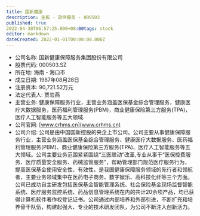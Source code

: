 ```yaml
---
title: 国新健康
description: 主板 - 软件服务 - 000503
published: true
2022-04-30T06:57:25.000+08:00tags: stock
editor: markdown
dateCreated: 2022-01-01T00:00:00.000Z
---
```


- 公司名称: 国新健康保障服务集团股份有限公司
- 股票代码: 000503.SZ
- 所在地: 海南 - 海口市
- 成立日期: 1987年08月28日
- 注册资本: 90,721.52万元
- 法定代表人: 贾岩燕
- 主营业务: 健康保障服务行业，主营业务涵盖医保基金综合管理服务，健康医疗大数据服务，医药福利管理服务(PBM)，商业健康保险第三方服务(TPA)，医疗人工智能服务等五大领域.
- 公司官网: [www.crhms.cn](www.crhms.cn)
- 公司介绍: 公司是由中国国新控股的央企上市公司。公司主要从事健康保障服务行业，主营业务涵盖医保基金综合管理服务、健康医疗大数据服务、医药福利管理服务(PBM)、商业健康保险第三方服务(TPA)、医疗人工智能服务等五大领域。公司主要业务范围紧紧围绕“三医联动”改革,专业从事于“医保控费服务、医疗质量安全服务、药械监管服务”，帮助管理部门规范医疗服务行为，提高医保基金使用安全性、有效性，是我国健康保障服务领域的先行者和领航者，主要业务领域集中在医药电子商务、数字娱乐、高科技化纤等三个方面。公司已成功自主研发包括医保基金智能管理系统、社会保险基金现场监督智能系统、医疗服务监控系统、药品信息管理系统在内的共计20余项产品，均已获得计算机软件著作权登记证书。公司通过内部培养和外部引进，不断扩充和培养骨干队伍，构建起强大、专业的技术研发团队，为公司不断注入创新活力。


